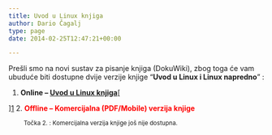 ```yaml
---
title: Uvod u Linux knjiga
author: Dario Čagalj
type: page
date: 2014-02-25T12:47:21+00:00

---
```

Prešli smo na novi sustav za pisanje knjiga (DokuWiki), zbog toga će vam ubuduće biti dostupne dvije verzije knjige &#8220;**Uvod u Linux i Linux napredno**&#8221; :

  1. **Online &#8211; [Uvod u Linux knjiga][1]**[
  
][1] 
  2. <span style="color: #ff0000;"><strong>Offline &#8211; Komercijalna (PDF/Mobile) verzija knjige </strong></span>

<p style="text-align: left; padding-left: 30px;">
  <sup>Točka 2. : Komercijalna verzija knjige još nije dostupna.</sup>
</p>

 [1]: https://www.opensource-osijek.org/dokuwiki/wiki:knjige:uvod_u_linux